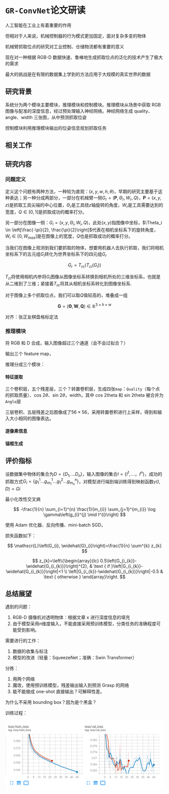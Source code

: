 # `GR-ConvNet`论文研读

人工智能在工业上有着重要的作用

但相对于人来说，机械控制器的行为模式更加固定，面对复杂多变的物体

机械臂抓取位点的研究对工业控制、仓储物流都有重要的意义

现在对一种根据 RGB-D 数据快速、鲁棒地生成抓取位点的泛化的技术产生了极大的需求

最大的挑战是在有限的数据集上学到的方法应用于大规模的真实世界的数据

## 研究背景

系统分为两个模块主要模块，推理模块和控制模块。推理模块从场景中获取 RGB 图像与配准的深度信息，经过预处理输入神经网络。神经网络生成 quality、angle、width 三张图，从中预测抓取位姿

控制模块利用推理模块输出的位姿信息规划抓取任务

## 相关工作

## 研究内容

### 问题定义

定义这个问题有两种方法，一种较为直观：$(x, y, w, h, \theta)$，早期的研究主要基于这种表达；另一种分成两部分，一部分在机械臂一侧$G_{r}=\left(\mathbf{P}, \Theta_{r}, W_{r}, Q\right)$，$\mathbf{P}=(x, y, z)$是抓取工具尖端的中心位置，$\Theta_r$是工具绕$z$轴旋转的角度，$W_r$是工具需要达到的宽度，$Q \in [0, 1]$是抓取成功的概率打分。

另一部分在图像一侧：$G_{i}=\left(x, y, \Theta_{i}, W_{i}, Q\right)$，此处$(x, y)$指图像中坐标，$\Theta_i \in \left[\frac{-\pi}{2}, \frac{\pi}{2}\right]$代表在相机坐标系下的旋转角度，$W_i \in [0, W_{max}]$是在图像上的宽度，$Q$也是抓取成功的概率打分。

当我们在图像上观测到我们要抓取的物体，想要用机器人去执行抓取，我们将相机坐标系下的五元组$G_i$转化为世界坐标系下的四元组$G_r$

$$
G_r = T_{rc}\left(T_{ci}\left(G_i\right)\right)
$$

$T_{ci}$将使用相机内参将$G_i$图像从图像坐标系转换到相机所处的三维坐标系，也就是从二维到了三维；紧接着$T_{rc}$将其从相机坐标系转化到图像坐标系.

对于图像上多个抓取位点，我们可以取$Q$值较高的，堆叠成一组

$$
\mathbf{G}=(\mathbf{\Theta}, \mathbf{W}, \mathbf{Q}) \in \mathbb{R}^{3 \times h \times w}
$$

对齐：张正友棋盘格标定法

### 推理模块

将 RGB 和 D 合成，输入图像超过三个通道（会不会过拟合？）

输出三个 feature map，

推理分成三个模块：

#### 特征提取

三个卷积层，五个残差层，三个？转置卷积层，生成四张`map`：`Quality`（每个点的抓取质量）、cos 2$\theta$、sin 2$\theta$，width，其中 cos 2theta 和 sin 2theta 被合并为`Angle`层

三层卷积、五层残差之后图像成了$56\times 56$，采用转置卷积进行上采样，得到和输入大小相同的图像表达。

#### 逐像素信息

#### 锚框生成

## 评价指标

设数据集中物体的集合为$D=\{D_1, \ldots D_n\}$，输入图像的集合$I=\{I^1, \ldots，I^n\}$，成功的抓取方式$G_{i}=\left\{g_{1}^{1} \ldots g_{m_{1}}^{1} \ldots g_{1}^{2} \ldots g_{m_{n}}^{n}\right\}$，对模型进行端到端训练得到映射函数$\gamma(I, D) = G{i}$

最小化改性交叉熵

$$
-\frac{1}{n} \sum_{i=1}^{n} \frac{1}{m_{i}} \sum_{j=1}^{m_{i}} \log \gamma\left(g_{i}^{j} \mid I^{i}\right)
$$

使用 Adam 优化器、反向传播、mini-batch SGD，

损失函数如下：

$$
\mathscr{L}\left(G_{i}, \widehat{G}_{i}\right)=\frac{1}{n} \sum^{k} z_{k}
$$

$$
z_{k}=\left\{\begin{array}{lc}
0.5\left(G_{i_{k}}-\widehat{G_{i_{k}}}\right)^{2}, & \text { if }\left|G_{i_{k}}-\widehat{G_{i_{k}}}\right|<1 \\
\left|G_{i_{k}}-\widehat{G_{i_{k}}}\right|-0.5 & \text { otherwise }
\end{array}\right.
$$

## 总结展望

遇到的问题：

1. RGB-D 摄像机对透明物体：根据文章 x 进行深度信息的填充
2. 由于模型采用$n$维度输入，不能直接采用预训练模型，分类任务的准确程度可能受到影响。

需要进行的工作：

1. 数据的收集与标注
2. 模型的改进（轻量：SqueezeNet；准确：Swin Transformer）

分拣：

1. 用两个网络
2. 魔改，使用预训练模型，残差输出输入到预测 Grasp 的网络
3. 能不能做成 one-shot 直接输出？可解释性差。

为什么不采用 bounding box？因为是个黑盒？

训练过程：

![grcnn](media/GR-ConvNet/grcnn.png)
